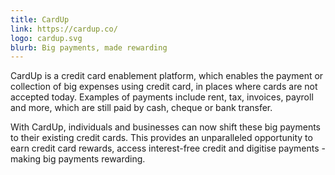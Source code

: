 ```yaml
---
title: CardUp
link: https://cardup.co/
logo: cardup.svg
blurb: Big payments, made rewarding
---
```


CardUp is a credit card enablement platform, which enables the payment or collection of big expenses using credit card, in places where cards are not accepted today. Examples of payments include rent, tax, invoices, payroll and more, which are still paid by cash, cheque or bank transfer.

With CardUp, individuals and businesses can now shift these big payments to their existing credit cards. This provides an unparalleled opportunity to earn credit card rewards, access interest-free credit and digitise payments - making big payments rewarding.
